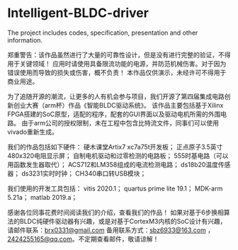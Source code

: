 # Intelligent-BLDC-driver
The project includes codes, specification, presentation and other information.

郑重警告：该作品虽然进行了大量的可靠性设计，但是没有进行完整的验证，不得用于关键领域！
         应用时请使用具备限流功能的电源，并防范机械伤害。对于因为错误使用而导致的损失或伤害，概不负责！
         本作品仅供演示，未经许可不得用于商业用途。

为了追随开源的潮流，让更多的人有机会参与项目，我们开源了第四届集成电路创新创业大赛（arm杯）作品《智能BLDC驱动系统》。
该作品主要包括基于Xilinx FPGA搭建的SoC原型，适配的程序，配套的GUI界面以及驱动电机所需的外围电路。
由于arm公司的授权限制，未在工程中包含比特流文件，同事们可以使用vivado重新生成。

我们的作品包括如下硬件：
    硬木课堂Artix7 xc7a75t开发板；
    正点原子3.5英寸480x320电阻显示屏；
    自制电机驱动和过零检测的电路板；
    555时基电路（可以用函数发生器取代）；
    ACS712和LM358组成的电流检测电路；
    ds18b20温度传感器；
    ds3231实时时钟；
    CH340串口转USB模块；

我们使用的开发工具包括：
    vitis 2020.1；
    quartus prime lite 19.1；
    MDK-arm 5.21a；
    matlab 2019.a；
    
感谢各位同事花费时间阅读我们的介绍，查看我们的作品！
如果对基于6步换相算法的BLDC纯硬件驱动器有兴趣，或是对基于CortexM3内核的SoC设计有兴趣，请邮件联系：brx0331@gmail.com
备用联系方式：sbz6933@163.com ，2424255165@qq.com。不定期查看邮件，敬请谅解！
